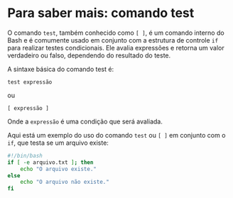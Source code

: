# Para saber mais: comando test

O comando `test`, também conhecido como `[ ]`, é um comando interno do Bash e é comumente
usado em conjunto com a estrutura de controle `if` para realizar testes condicionais. Ele avalia
expressões e retorna um valor verdadeiro ou falso, dependendo do resultado do teste.

A sintaxe básica do comando test é:

```shell
test expressão
```

ou

```shell
[ expressão ]
```

Onde a `expressão` é uma condição que será avaliada.

Aqui está um exemplo do uso do comando `test` ou `[ ]` em conjunto com o `if`, que testa se um
arquivo existe:

```bash
#!/bin/bash
if [ -e arquivo.txt ]; then
    echo "O arquivo existe."
else
    echo "O arquivo não existe."
fi
```
